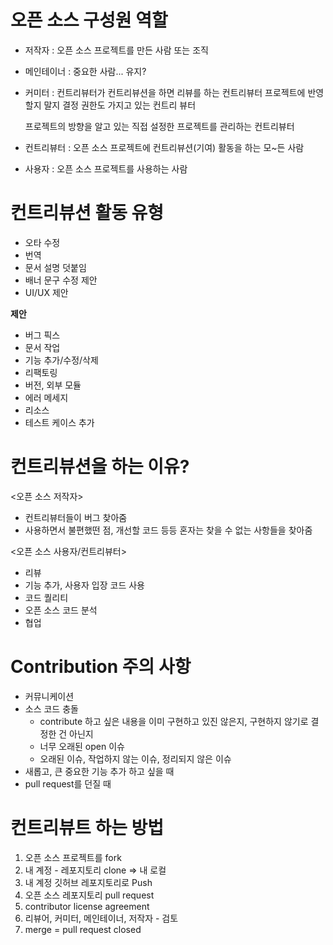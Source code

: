 # 오픈 소스 구성원 역할

- 저작자 : 오픈 소스 프로젝트를 만든 사람 또는 조직

- 메인테이너 : 중요한 사람... 유지?

- 커미터 : 컨트리뷰터가 컨트리뷰션을 하면 리뷰를 하는 컨트리뷰터 프로젝트에 반영할지 말지 결정 권한도 가지고 있는 컨트리 뷰터

  프로젝트의 방향을 알고 있는 직접 설정한 프로젝트를 관리하는 컨트리뷰터

- 컨트리뷰터 : 오픈 소스 프로젝트에 컨트리뷰션(기여) 활동을 하는 모~든 사람
- 사용자 : 오픈 소스 프로젝트를 사용하는 사람

# 컨트리뷰션 활동 유형

- 오타 수정
- 번역
- 문서 설명 덧붙임
- 배너 문구 수정 제안
- UI/UX 제안

**제안**

- 버그 픽스
- 문서 작업
- 기능 추가/수정/삭제
- 리팩토링
- 버전, 외부 모듈
- 에러 메세지
- 리소스
- 테스트 케이스 추가

# 컨트리뷰션을 하는 이유?

<오픈 소스 저작자>

- 컨트리뷰터들이 버그 찾아줌
- 사용하면서 불편했떤 점, 개선할 코드 등등 혼자는 찾을 수 없는 사항들을 찾아줌

<오픈 소스 사용자/컨트리뷰터>

- 리뷰
- 기능 추가, 사용자 입장 코드 사용
- 코드 퀄리티
- 오픈 소스 코드 분석
- 협업

# Contribution 주의 사항

- 커뮤니케이션
- 소스 코드 충돌
  - contribute 하고 싶은 내용을 이미 구현하고 있진 않은지, 구현하지 않기로 결정한 건 아닌지
  - 너무 오래된 open 이슈
  - 오래된 이슈, 작업하지 않는 이슈, 정리되지 않은 이슈
- 새롭고, 큰 중요한 기능 추가 하고 싶을 때
- pull request를 던질 때

# 컨트리뷰트 하는 방법

1. 오픈 소스 프로젝트를 fork
2. 내 계정 - 레포지토리 clone => 내 로컬
3. 내 계정 깃허브 레포지토리로 Push
4. 오픈 소스 레포지토리 pull request
5. contributor license agreement
6. 리뷰어, 커미터, 메인테이너, 저작자 - 검토
7. merge = pull request closed
